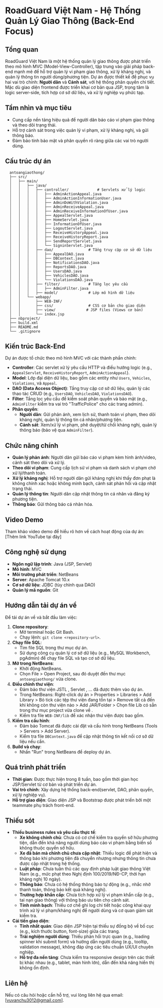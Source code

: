 # RoadGuard Việt Nam - Hệ Thống Quản Lý Giao Thông (Back-End Focus)


## Tổng quan
RoadGuard Việt Nam là một hệ thống quản lý giao thông được phát triển theo mô hình MVC (Model-View-Controller), tập trung vào giải pháp back-end mạnh mẽ để hỗ trợ quản lý vi phạm giao thông, xử lý kháng nghị, và quản lý thông tin người dùng/phương tiện. Dự án được thiết kế để phục vụ hai vai trò chính: **Người dân** và **Cảnh sát**, với hệ thống phân quyền chi tiết. Mặc dù giao diện frontend được triển khai cơ bản qua JSP, trọng tâm là logic server-side, tích hợp cơ sở dữ liệu, và xử lý nghiệp vụ phức tạp.


## Tầm nhìn và mục tiêu
- Cung cấp nền tảng hiệu quả để người dân báo cáo vi phạm giao thông và theo dõi trạng thái.
- Hỗ trợ cảnh sát trong việc quản lý vi phạm, xử lý kháng nghị, và gửi thông báo.
- Đảm bảo tính bảo mật và phân quyền rõ ràng giữa các vai trò người dùng.

## Cấu trúc dự án
      antoangiaothong/
      ├── src/
      │   ├── main/
      │   │   ├── java/
      │   │   │   ├── controller/             # Servlets xử lý logic
      │   │   │   │   ├── AdminActionAppeal.java
      │   │   │   │   ├── AdminActionInformationUser.java
      │   │   │   │   ├── AdminDoWithViolation.java
      │   │   │   │   ├── AdminReceiveAppeal.java
      │   │   │   │   ├── AdminReceiveInformationOfUser.java
      │   │   │   │   ├── AppealServlet.java
      │   │   │   │   ├── HomeServlet.java
      │   │   │   │   ├── InformationOfUser.java
      │   │   │   │   ├── LogoutServlet.java
      │   │   │   │   ├── ReceiveHistoryAppeal.java
      │   │   │   │   ├── ReceiveHistoryReport.java
      │   │   │   │   ├── SendReportServlet.java
      │   │   │   │   └── SigninServlet.java
      │   │   │   ├── dao/                # Tầng truy cập cơ sở dữ liệu
      │   │   │   │   ├── AppealDAO.java
      │   │   │   │   ├── DBContext.java
      │   │   │   │   ├── NotificationsDAO.java
      │   │   │   │   ├── ReportsDAO.java
      │   │   │   │   ├── UsersDAO.java
      │   │   │   │   ├── VehiclesDAO.java
      │   │   │   │   └── ViolationsDAO.java
      │   │   │   ├── filter/             # Tầng lọc yêu cầu
      │   │   │   │   ├── AdminFilter.java
      │   │   │   ├── model/              # Lớp mô hình dữ liệu
      │   │   └── webapp/
      │   │       ├── WEB-INF/
      │   │       ├── css/                # CSS cơ bản cho giao diện
      │   │       ├── view/              # JSP files (Views cơ bản)
      │   │       └── index.jsp
      ├── nbproject/                     
      ├── build.xml                     
      ├── README.md
      └── .gitignore

## Kiến trúc Back-End
Dự án được tổ chức theo mô hình MVC với các thành phần chính:
- **Controller**: Các servlet xử lý yêu cầu HTTP và điều hướng logic (e.g., `AppealServlet`, `ReceiveHistoryReport`, `AdminActionAppeal`).
- **Model**: Lớp đại diện dữ liệu, bao gồm các entity như `Users`, `Vehicles`, `Violations`, và `Appeal`.
- **DAO (Data Access Object)**: Tầng truy cập cơ sở dữ liệu, quản lý các thao tác CRUD (e.g., `UsersDAO`, `VehiclesDAO`, `ViolationsDAO`).
- **Filter**: Tầng lọc yêu cầu để kiểm soát phân quyền và bảo mật (e.g., `AdminFilter` kiểm tra vai trò "TrafficPolice" cho các trang admin).
- **Phân quyền**: 
  - **Người dân**: Gửi phản ánh, xem lịch sử, thanh toán vi phạm, theo dõi kháng nghị, quản lý thông tin cá nhân/phương tiện.
  - **Cảnh sát**: Xem/xử lý vi phạm, phê duyệt/từ chối kháng nghị, quản lý thông báo (bảo vệ qua `AdminFilter`).


## Chức năng chính
- **Quản lý phản ánh**: Người dân gửi báo cáo vi phạm kèm hình ảnh/video, cảnh sát theo dõi và xử lý.
- **Theo dõi vi phạm**: Cung cấp lịch sử vi phạm và danh sách vi phạm chờ xử lý/thanh toán.
- **Xử lý kháng nghị**: Hỗ trợ người dân gửi kháng nghị khi thấy đơn phạt là không chính xác hoặc không minh bạch, cảnh sát phản hồi và cập nhật trạng thái.
- **Quản lý thông tin**: Người dân cập nhật thông tin cá nhân và đăng ký phương tiện.
- **Thông báo**: Gửi thông báo cá nhân hóa.

## Video Demo
Tham khảo video demo để hiểu rõ hơn về cách hoạt động của dự án:  
[Thêm link YouTube tại đây]

## Công nghệ sử dụng
- **Ngôn ngữ lập trình**: Java (JSP, Servlet)
- **Mô hình**: MVC
- **Môi trường phát triển**: NetBeans
- **Server**: Apache Tomcat 10.x
- **Cơ sở dữ liệu**: JDBC (tùy chỉnh qua DAO)
- **Quản lý mã nguồn**: Git

## Hướng dẫn tải dự án về
Để tải dự án về và bắt đầu làm việc:
1. **Clone repository**: 
   - Mở terminal hoặc Git Bash.
   - Chạy lệnh: `git clone <repository-url>`.
2. **Chạy file SQL**:
   - Tìm file SQL trong thư mục dự án. 
   - Sử dụng công cụ quản lý cơ sở dữ liệu (e.g., MySQL Workbench, pgAdmin) để chạy file SQL và tạo cơ sở dữ liệu.
3. **Mở trong NetBeans**:
   - Khởi động NetBeans.
   - Chọn File > Open Project, sau đó duyệt đến thư mục `antoangiaothong/` vừa clone.
4. **Điều chỉnh thư viện**:
   - Đảm bảo thư viện JSTL , Servlet , ...  đã được thêm vào dự án.
   - Trong NetBeans: Right-click dự án > Properties > Libraries > Add Library > Bỏ tick các tệp thư viện đang tồn tại > Remove tất cả đến khi không còn thư viện nào > Add JAR/Folder > Chọn file Lib có sẵn trong thư mục project vừa clone về .
   - Kiểm tra file `WEB-INF/lib` để xác nhận thư viện được bao gồm.
5. **Kiểm tra cấu hình**:
   - Đảm bảo Tomcat đã được cài đặt và cấu hình trong NetBeans (Tools > Servers > Add Server).
   - Kiểm tra file `DBContext.java` để cập nhật thông tin kết nối cơ sở dữ liệu nếu cần.
6. **Build và chạy**:
   - Nhấn "Run" trong NetBeans để deploy dự án.

## Quá trình phát triển
- **Thời gian**: Được thực hiện trong 8 tuần, bao gồm thời gian học JSP/Servlet từ cơ bản và phát triển dự án.
- **Vai trò chính**: Xây dựng hệ thống back-end(servlet, DAO, phân quyền, xử lý nghiệp vụ).
- **Hỗ trợ giao diện**: Giao diện JSP và Bootstrap được phát triển bởi một teammate phụ trách front-end.

## Thiếu sót
- **Thiếu business rules và yêu cầu thực tế**:
  - **Xe không chính chủ**: Chưa có cơ chế kiểm tra quyền sở hữu phương tiện, dẫn đến khả năng người dùng báo cáo vi phạm bằng biển số không thuộc quyền sở hữu.
  - **Xe đã bán mà chính chủ chưa cập nhật**: Thiếu logic để phát hiện và thông báo khi phương tiện đã chuyển nhượng nhưng thông tin chưa được cập nhật trong hệ thống.
  - **Luật pháp**: Chưa tuân thủ các quy định pháp luật giao thông Việt Nam (e.g., mức phạt theo Nghị định 100/2019/NĐ-CP, thời hạn kháng nghị 10 ngày).
  - **Thông báo**: Chưa có hệ thống thông báo tự động (e.g., nhắc nhở thanh toán, thông báo kết quả kháng nghị).
  - **Trường hợp khẩn cấp**: Chưa tích hợp xử lý vi phạm khẩn cấp (e.g., tai nạn giao thông) với thông báo ưu tiên cho cảnh sát.
  - **Tính minh bạch**: Thiếu cơ chế ghi log chi tiết hoặc công khai quy trình xử lý vi phạm/kháng nghị để người dùng và cơ quan giám sát kiểm tra.
- **Cải tiến giao diện**:
  - **Tính nhất quán**: Giao diện JSP hiện tại thiếu sự đồng bộ về bố cục (e.g., kích thước button, font-size) giữa các trang.
  - **Trải nghiệm người dùng**: Thiếu phản hồi trực quan (e.g., loading spinner khi submit form) và hướng dẫn người dùng (e.g., tooltip, validation message), không đáp ứng các tiêu chuẩn UX/UI chuyên nghiệp.
  - **Hỗ trợ đa nền tảng**: Chưa kiểm tra responsive design trên các thiết bị khác nhau (e.g., tablet, màn hình lớn), dẫn đến khả năng hiển thị không ổn định.


## Liên hệ
Nếu có câu hỏi hoặc cần hỗ trợ, vui lòng liên hệ qua email: [vuvanchu3012@gmail.com].